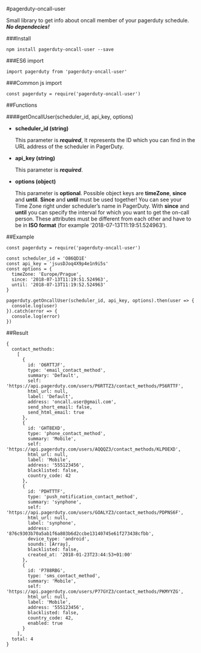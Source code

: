 #pagerduty-oncall-user

Small library to get info about oncall member of your pagerduty schedule. ***No dependecies!***

###Install

```
npm install pagerduty-oncall-user --save
```

###ES6 import

```
import pagerduty from 'pagerduty-oncall-user'
```

###Common js import

```
const pagerduty = require('pagerduty-oncall-user')
```

##Functions

####getOncallUser(scheduler_id, api_key, options)

- **scheduler_id (string)**

    This parameter is ***required***, It represents the ID which you can find in the URL address of the scheduler in PagerDuty.

- **api_key (string)**

    This parameter is ***required***. 
    
- **options (object)**

    This parameter is **optional**. Possible object keys are **timeZone**, **since** and **until**. **Since** and **until** must be 
    used together! You can see your Time Zone right under scheduler’s name in PagerDuty. With **since** and **until** you can specify 
    the interval for which you want to get the on-call person. These attributes must be different from each other and have to be in 
    **ISO format** (for example ‘2018-07-13T11:19:51.524963’).

##Example

```
const pagerduty = require('pagerduty-oncall-user')

const scheduler_id = 'O86QD1E'
const api_key = 'jsusDJoq4X9p4e1n9i5s'
const options = {
  timeZone: 'Europe/Prague',
  since: '2018-07-13T11:19:51.524963',
  until: '2018-07-13T11:19:52.524963'
}

pagerduty.getOncallUser(scheduler_id, api_key, options).then(user => {
  console.log(user)
}).catch(error => {
  console.log(error)
})

```

##Result
```
{ 
  contact_methods:
    [ 
      { 
        id: 'O6RTTJF',
        type: 'email_contact_method',
        summary: 'Default',
        self: 'https://api.pagerduty.com/users/P6RTTZ3/contact_methods/P56RTTF',
        html_url: null,
        label: 'Default',  
        address: 'oncall.user@gmail.com',
        send_short_email: false,
        send_html_email: true 
      },
      { 
        id: 'GHT8EXD',
        type: 'phone_contact_method',
        summary: 'Mobile',
        self: 'https://api.pagerduty.com/users/AQQQZ3/contact_methods/KLPOEXD',
        html_url: null,
        label: 'Mobile',
        address: '555123456',
        blacklisted: false,
        country_code: 42
      },
      { 
        id: 'PDHTTTF',
        type: 'push_notification_contact_method',
        summary: 'synphone',
        self: 'https://api.pagerduty.com/users/GOALYZ3/contact_methods/PDPNS6F',
        html_url: null,
        label: 'synphone',
        address: '876c9303b70a5ab1f6a803b6d2ccbe13140745e61f273438cfbb',
        device_type: 'android',
        sounds: [Array],
        blacklisted: false,
        created_at: '2018-01-23T23:44:53+01:00' 
      },
      { 
        id: 'P788RBG',
        type: 'sms_contact_method',
        summary: 'Mobile',
        self: 'https://api.pagerduty.com/users/P77GYZ3/contact_methods/PKMYYZG',
        html_url: null,
        label: 'Mobile',
        address: '555123456',
        blacklisted: false,
        country_code: 42,
        enabled: true 
      } 
    ],
  total: 4 
}
```